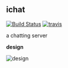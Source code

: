 ichat
----------

[![Build Status](https://drone.io/github.com/duguying/ichat/status.png)](https://drone.io/github.com/duguying/ichat/latest)
[![travis](https://api.travis-ci.org/duguying/ichat.png)](https://travis-ci.org/duguying/ichat)

a chatting server

**design**

![design](https://rawgithub.com/duguying/ichat/master/docs/design.svg)